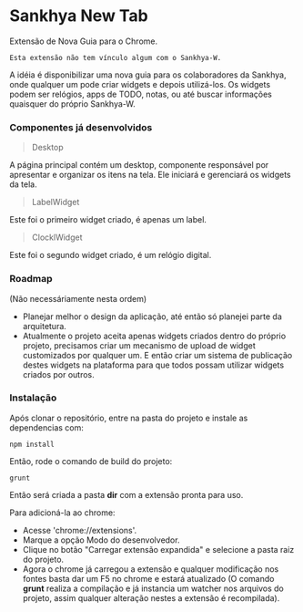 # Sankhya New Tab

Extensão de Nova Guia para o Chrome.

```
Esta extensão não tem vínculo algum com o Sankhya-W.
```

A idéia é disponibilizar uma nova guia para os colaboradores da Sankhya,
onde qualquer um pode criar widgets e depois utilizá-los.
Os widgets podem ser relógios, apps de TODO, notas, ou até buscar informações quaisquer do próprio Sankhya-W.

### Componentes já desenvolvidos ###

> Desktop

A página principal contém um desktop, componente responsável
por apresentar e organizar os itens na tela. Ele iniciará e gerenciará os widgets da tela.

> LabelWidget

Este foi o primeiro widget criado, é apenas um label.

> ClocklWidget

Este foi o segundo widget criado, é um relógio digital.

### Roadmap ###
(Não necessáriamente nesta ordem)

* Planejar melhor o design da aplicação, até então só planejei parte da arquitetura.
* Atualmente o projeto aceita apenas widgets criados dentro do próprio projeto, precisamos criar um mecanismo de upload de widget customizados por qualquer um. E então criar um sistema de publicação destes widgets na plataforma para que todos possam utilizar widgets criados por outros.

### Instalação ###

Após clonar o repositório, entre na pasta do projeto e instale as dependencias com:
```
npm install
```

Então, rode o comando de build do projeto:
```
grunt
```

Então será criada a pasta **dir** com a extensão pronta para uso.

Para adicioná-la ao chrome:

* Acesse 'chrome://extensions'.
* Marque a opção Modo do desenvolvedor.
* Clique no botão "Carregar extensão expandida" e selecione a pasta raiz do projeto.
* Agora o chrome já carregou a extensão e qualquer modificação nos fontes basta dar um F5 no chrome e estará atualizado (O comando **grunt** realiza a compilação e já instancia um watcher nos arquivos do projeto, assim qualquer alteração nestes a extensão é recompilada).
